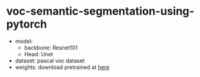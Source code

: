 # voc-semantic-segmentation-using-pytorch
- model: 
  - backbone: Resnet101
  - Head: Unet
- dataset: pascal voc dataset
- weights: download pretrained at [here](https://doc-0k-4o-docs.googleusercontent.com/docs/securesc/noohie0gc37ihdncsa3um4klssv3okgf/01glle8dpknuam6vraqb80ev7r0kkjkt/1686148425000/13613996676383359341/13613996676383359341/1qJBkP9tS-3_iPNpy6YdyHCuMn0V40nff?e=download&ax=ADWCPKC8aPsfvDuuIiaIPV3bg0Lh36bZPbR_bryBLPI6GuztX5N87aezGB-Uq0mG7960e8oWissxdK9fulpnHuR8A00NUh0F7RjZ45kTXylRSnghVks-_WlrNSbNB5uZF-NsPg_xCQRLdf9skhSBBmMZakI6QGSIFUdG2LYRhTGUyMcRL2G6Wx02hwamF-UmCw-aAsqqwhxJkyVqflCg--pklhHBSD6iLX1dcaq6rucW3BH8ywzBsJHDxg3kQbnVXHvwCcfI5N9rA6YjPy30p4fJmCWgJcuxJzaErJr6U18NI1bNpapfshkRAm9_qHW465RZ3exSFAw1Gfi_2EAh8B8c_zdrhSNE2EK-p_NksuntmPPORw5jGUbqLQyQU4E71iz0PdV8DZmnEabf38a5-titDSXxNJXRR_VI7_j5KgxOH1phcx_wGXyZuQC2OibQARxKje5aOlHoYZUALZTblbRBaDe-e9jNZMzvZC04ptr0yIz43qn_W5Puix2XjMJqJOkadbpb0ufG2o4XJyaBT2fIz1aLWiqAtY64PRyfdyLk71EzlMt3ufTSFqTPNqoi26KwEh6dEdHCoLB5DNxrAME_-qivfNy9RlYWb-N_OuQMCF-Y4XEUUTfoSgNhjx042pGBeeVJu_JT2bvP7IlqfGjuX1mqQaDL_ZIpE-6D3npQelpfrTQ1uk9W0SRDb6A7DRN41wk6f19Q9S1BSvxBK8rJxoUbC8Uq0YaPuEawzI3FKxx5GAGgq8ayCIwKV2j5k7dproQ8ySs3RpAnWSv0okeC1offXbvpYgbJZP-kJZ274kbJRJk1-yNuFMNls_5pzreeQsBrLJLMgl-N0aK6uxE_xNiJ4GiSOF5WCUfsFvIBxDcRwXr_dA6WPFIWz1A0LNwflQMjcxoTC-gidJ2XMED4o9nTXwVHH87xpvg&uuid=d8723ee8-2a1a-4ef4-8238-5ec8e80bdf82&authuser=1&nonce=g56tr7vvk77n2&user=13613996676383359341&hash=ulcctiqf7n4k2tpj41hvtq74ljbs0ibj)
